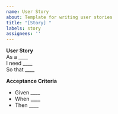 ```yaml
---
name: User Story
about: Template for writing user stories
title: "[Story] "
labels: story
assignees: ''
---
```


**User Story**  
As a ____  
I need ____  
So that ____

**Acceptance Criteria**  
- Given ____  
- When ____  
- Then ____
